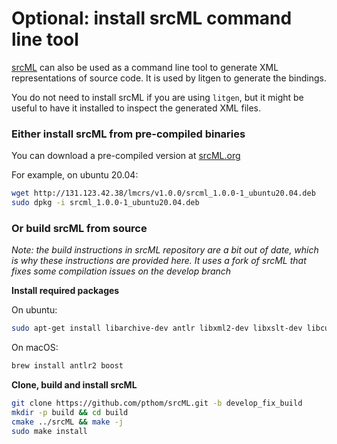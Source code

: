 # Optional: install srcML command line tool

[srcML](https://www.srcml.org/) can also be used as a command line tool to generate XML representations of source code. It is used by litgen to generate the bindings.

You do not need to install srcML if you are using `litgen`, but it might be useful to have it installed to inspect the generated XML files.

### Either install srcML from pre-compiled binaries
You can download a pre-compiled version at [srcML.org](https://www.srcml.org/#download)

For example, on ubuntu 20.04:

```bash
wget http://131.123.42.38/lmcrs/v1.0.0/srcml_1.0.0-1_ubuntu20.04.deb
sudo dpkg -i srcml_1.0.0-1_ubuntu20.04.deb
```

### Or build srcML from source

_Note: the build instructions in srcML repository are a bit out of date, which is why these instructions are provided here. It uses a fork of srcML that fixes some compilation issues on the develop branch_

__Install required packages__

On ubuntu:
```bash
sudo apt-get install libarchive-dev antlr libxml2-dev libxslt-dev libcurl4-openssl-dev
````

On macOS:
```bash
brew install antlr2 boost
```

__Clone, build and install srcML__
```bash
git clone https://github.com/pthom/srcML.git -b develop_fix_build
mkdir -p build && cd build
cmake ../srcML && make -j
sudo make install
```
